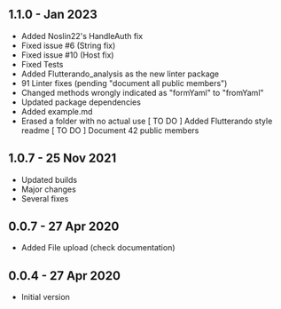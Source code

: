 ## 1.1.0 - Jan 2023
- Added Noslin22's HandleAuth fix
- Fixed issue #6 (String fix)
- Fixed issue #10 (Host fix)
- Fixed Tests
- Added Flutterando_analysis as the new linter package
- 91 Linter fixes (pending "document all public members")
- Changed methods wrongly indicated as "formYaml" to "fromYaml"
- Updated package dependencies
- Added example.md
- Erased a folder with no actual use
[ TO DO ] Added Flutterando style readme 
[ TO DO ] Document 42 public members

## 1.0.7 - 25 Nov 2021
- Updated builds
- Major changes
- Several fixes

## 0.0.7 - 27 Apr 2020
- Added File upload (check documentation)

## 0.0.4 - 27 Apr 2020
- Initial version


